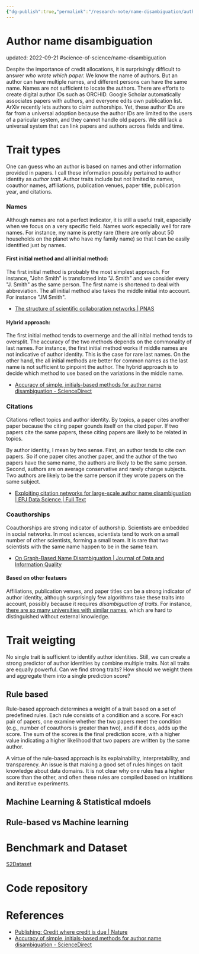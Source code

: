```yaml
---
{"dg-publish":true,"permalink":"/research-note/name-disambiguation/author-name-disambiguation/","dgPassFrontmatter":true}
---
```



# Author name disambiguation
updated: 2022-09-21
#science-of-science/name-disambiguation 

Despite the importance of credit allocations, it is surprisingly difficult to answer *who wrote which paper.* We know the name of authors. But an author can have multiple names, and different persons can have the same name. Names are not sufficient to locate the authors. There are efforts to create digital author IDs such as ORCHID. Google Scholar automatically associates papers with authors, and everyone edits own publication list. ArXiv recently lets authors to claim authorships. Yet, these author IDs are far from a universal adoption because the author IDs are limited to the users of a paricular system, and they cannot handle old papers. We still lack a universal system that can link papers and authors across fields and time. 

# Trait types 
One can guess who an author is based on names and other information provided in papers. I call these information possibly pertained to author identity as *author trait*. Author traits include but not limited to names, coauthor names, affiliations, publication venues, paper title, publication year, and citations. 

### Names 
Although names are not a perfect indicator, it is still a useful trait, especially when we focus on a very specific field. Names work especially well for rare names. For instance, my name is pretty rare (there are only about 50 households on the planet who have my family name) so that I can be easily identified just by names. 

#### First initial method and all initial method:
The first initial method is probably the most simplest approach. For instance, "John Smith" is transfomed into "J. Smith" and we consider every "J. Smith" as the same person. The first name is shortened to deal with abbreviation. The all initial method also takes the middle initial into account. For instance "JM Smith". 
	
- [The structure of scientific collaboration networks | PNAS](https://www.pnas.org/doi/10.1073/pnas.98.2.404)

#### Hybrid approach: 
The first initial method tends to overmerge and the all initial method tends to oversplit. The accuracy of the two methods depends on the commonality of last names. For instance, the first initial method works if middle names are not indicative of author identity. This is the case for rare last names. On the other hand, the all initial methods are better for common names as the last name is not sufficient to pinpoint the author. The hybrid approach is to decide which method to use based on the variations in the middle name. 

- [Accuracy of simple, initials-based methods for author name disambiguation - ScienceDirect](https://www.sciencedirect.com/science/article/abs/pii/S1751157713000539?via%3Dihub)
### Citations 
Citations reflect topics and author identity. By topics, a paper cites another paper because the citing paper gounds itself on the cited paper. If two papers cite the same papers, these citing papers are likely to be related in topics. 

By author identity, I mean by two sense. First, an author tends to cite own papers. So if one paper cites another paper, and the author of the two papers have the same name, the authors are likely to be the same person. Second, authors are on average conservative and rarely change subjects. Two authors are likely to be the same person if they wrote papers on the same subject. 

- [Exploiting citation networks for large-scale author name disambiguation | EPJ Data Science | Full Text](https://epjdatascience.springeropen.com/articles/10.1140/epjds/s13688-014-0011-3)

### Coauthorships
Coauthorships are strong indicator of authorship. Scientists are embedded in social networks. In most sciences, scientists tend to work on a small number of other scientists, forming a small team. It is rare that two scientists with the same name happen to be in the same team. 

- [On Graph-Based Name Disambiguation | Journal of Data and Information Quality](https://dl.acm.org/doi/10.1145/1891879.1891883)

#### Based on other featuers
Affiliations, publication venues, and paper titles can be a strong indicator of author identity, although surprisingly few algorithms take these traits into account, possibly because it requires *disambiguation of traits*. For instance, [there are so many universities with similar names](https://www.collegeconfidential.com/articles/help-many-u-s-college-names-sound-alike/), which are hard to distinguished without external knowledge. 

# Trait weigting 
No single trait is sufficient to identify author identities. Still, we can create a strong predictor of author identities by combine multiple traits. Not all traits are equally powerful. Can we find strong traits? How should we weight them and aggregate them into a single prediction score?

## Rule based 
Rule-based approach determines a weight of a trait based on a set of predefined rules. Each rule consists of a condition and a score. For each pair of papers, one examine whether the two papers meet the condition (e.g., number of coauthors is greater than two), and if it does, adds up the score. The sum of the scores is the final prediction score, with a higher value indicating a higher likelihood that two papers are written by the same author. 

A virtue of the rule-based approach is its explainability, interpretability, and transparency. An issue is that making a good set of rules hinges on tacit knowledge about data domains. It is not clear why one rules has a higher score than the other, and often these rules are compiled based on intutitions and iterative experiments.  

## Machine Learning & Statistical mdoels

## Rule-based vs Machine learning 

# Benchmark and Dataset 
[S2Dataset](@subramanianS2ANDBenchmarkEvaluation2022.md)

# Code repository 


# References
- [Publishing: Credit where credit is due | Nature](https://www.nature.com/articles/508312a)
- [Accuracy of simple, initials-based methods for author name disambiguation - ScienceDirect](https://www.sciencedirect.com/science/article/abs/pii/S1751157713000539?via%3Dihub)